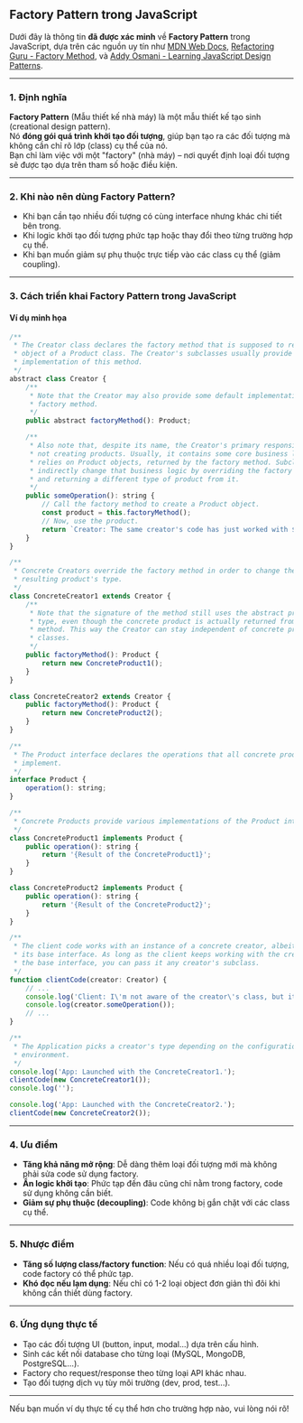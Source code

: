 ## Factory Pattern trong JavaScript

Dưới đây là thông tin **đã được xác minh** về **Factory Pattern** trong JavaScript, dựa trên các nguồn uy tín như [MDN Web Docs](https://developer.mozilla.org/en-US/docs/Web/JavaScript/Guide/Details_of_the_Object_Model), [Refactoring Guru - Factory Method](https://refactoring.guru/design-patterns/factory-method/javascript/example), và [Addy Osmani - Learning JavaScript Design Patterns](https://addyosmani.com/resources/essentialjsdesignpatterns/book/#factorypatternjavascript).

---

### 1. Định nghĩa

**Factory Pattern** (Mẫu thiết kế nhà máy) là một mẫu thiết kế tạo sinh (creational design pattern).  
Nó **đóng gói quá trình khởi tạo đối tượng**, giúp bạn tạo ra các đối tượng mà không cần chỉ rõ lớp (class) cụ thể của nó.  
Bạn chỉ làm việc với một "factory" (nhà máy) – nơi quyết định loại đối tượng sẽ được tạo dựa trên tham số hoặc điều kiện.

---

### 2. Khi nào nên dùng Factory Pattern?

- Khi bạn cần tạo nhiều đối tượng có cùng interface nhưng khác chi tiết bên trong.
- Khi logic khởi tạo đối tượng phức tạp hoặc thay đổi theo từng trường hợp cụ thể.
- Khi bạn muốn giảm sự phụ thuộc trực tiếp vào các class cụ thể (giảm coupling).

---

### 3. Cách triển khai Factory Pattern trong JavaScript

#### Ví dụ minh họa

```javascript
/**
 * The Creator class declares the factory method that is supposed to return an
 * object of a Product class. The Creator's subclasses usually provide the
 * implementation of this method.
 */
abstract class Creator {
    /**
     * Note that the Creator may also provide some default implementation of the
     * factory method.
     */
    public abstract factoryMethod(): Product;

    /**
     * Also note that, despite its name, the Creator's primary responsibility is
     * not creating products. Usually, it contains some core business logic that
     * relies on Product objects, returned by the factory method. Subclasses can
     * indirectly change that business logic by overriding the factory method
     * and returning a different type of product from it.
     */
    public someOperation(): string {
        // Call the factory method to create a Product object.
        const product = this.factoryMethod();
        // Now, use the product.
        return `Creator: The same creator's code has just worked with ${product.operation()}`;
    }
}

/**
 * Concrete Creators override the factory method in order to change the
 * resulting product's type.
 */
class ConcreteCreator1 extends Creator {
    /**
     * Note that the signature of the method still uses the abstract product
     * type, even though the concrete product is actually returned from the
     * method. This way the Creator can stay independent of concrete product
     * classes.
     */
    public factoryMethod(): Product {
        return new ConcreteProduct1();
    }
}

class ConcreteCreator2 extends Creator {
    public factoryMethod(): Product {
        return new ConcreteProduct2();
    }
}

/**
 * The Product interface declares the operations that all concrete products must
 * implement.
 */
interface Product {
    operation(): string;
}

/**
 * Concrete Products provide various implementations of the Product interface.
 */
class ConcreteProduct1 implements Product {
    public operation(): string {
        return '{Result of the ConcreteProduct1}';
    }
}

class ConcreteProduct2 implements Product {
    public operation(): string {
        return '{Result of the ConcreteProduct2}';
    }
}

/**
 * The client code works with an instance of a concrete creator, albeit through
 * its base interface. As long as the client keeps working with the creator via
 * the base interface, you can pass it any creator's subclass.
 */
function clientCode(creator: Creator) {
    // ...
    console.log('Client: I\'m not aware of the creator\'s class, but it still works.');
    console.log(creator.someOperation());
    // ...
}

/**
 * The Application picks a creator's type depending on the configuration or
 * environment.
 */
console.log('App: Launched with the ConcreteCreator1.');
clientCode(new ConcreteCreator1());
console.log('');

console.log('App: Launched with the ConcreteCreator2.');
clientCode(new ConcreteCreator2());
```

---

### 4. Ưu điểm

- **Tăng khả năng mở rộng**: Dễ dàng thêm loại đối tượng mới mà không phải sửa code sử dụng factory.
- **Ẩn logic khởi tạo**: Phức tạp đến đâu cũng chỉ nằm trong factory, code sử dụng không cần biết.
- **Giảm sự phụ thuộc (decoupling)**: Code không bị gắn chặt với các class cụ thể.

---

### 5. Nhược điểm

- **Tăng số lượng class/factory function**: Nếu có quá nhiều loại đối tượng, code factory có thể phức tạp.
- **Khó đọc nếu lạm dụng**: Nếu chỉ có 1-2 loại object đơn giản thì đôi khi không cần thiết dùng factory.

---

### 6. Ứng dụng thực tế

- Tạo các đối tượng UI (button, input, modal...) dựa trên cấu hình.
- Sinh các kết nối database cho từng loại (MySQL, MongoDB, PostgreSQL...).
- Factory cho request/response theo từng loại API khác nhau.
- Tạo đối tượng dịch vụ tùy môi trường (dev, prod, test...).

---

Nếu bạn muốn ví dụ thực tế cụ thể hơn cho trường hợp nào, vui lòng nói rõ!
